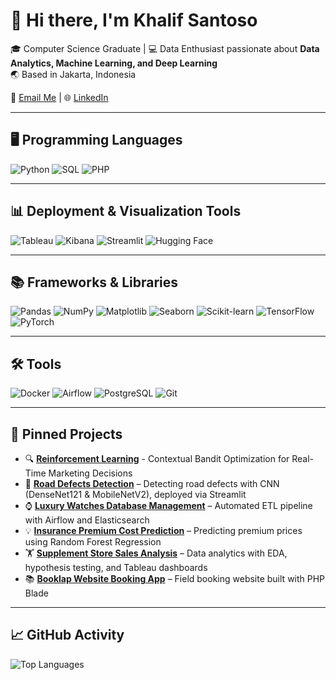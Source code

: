 # 👋 Hi there, I'm Khalif Santoso  

🎓 Computer Science Graduate | 💻 Data Enthusiast passionate about **Data Analytics, Machine Learning, and Deep Learning**  
🌏 Based in Jakarta, Indonesia  

📧 [Email Me](mailto:khalif.santoso@gmail.com) | 🌐 [LinkedIn](https://www.linkedin.com/in/khalifsantoso)  

---

## 🖥 Programming Languages
![Python](https://img.shields.io/badge/Python-3776AB?style=for-the-badge&logo=python&logoColor=white)
![SQL](https://img.shields.io/badge/SQL-4479A1?style=for-the-badge&logo=postgresql&logoColor=white)
![PHP](https://img.shields.io/badge/PHP-777BB4?style=for-the-badge&logo=php&logoColor=white)

---

## 📊 Deployment & Visualization Tools
![Tableau](https://img.shields.io/badge/Tableau-E97627?style=for-the-badge&logo=tableau&logoColor=white)
![Kibana](https://img.shields.io/badge/Kibana-005571?style=for-the-badge&logo=kibana&logoColor=white)
![Streamlit](https://img.shields.io/badge/Streamlit-FF4B4B?style=for-the-badge&logo=streamlit&logoColor=white)
![Hugging Face](https://img.shields.io/badge/HuggingFace-FFCC00?style=for-the-badge&logo=huggingface&logoColor=black)

---

## 📚 Frameworks & Libraries
![Pandas](https://img.shields.io/badge/Pandas-150458?style=for-the-badge&logo=pandas&logoColor=white)
![NumPy](https://img.shields.io/badge/Numpy-013243?style=for-the-badge&logo=numpy&logoColor=white)
![Matplotlib](https://img.shields.io/badge/Matplotlib-008080?style=for-the-badge&logo=plotly&logoColor=white)
![Seaborn](https://img.shields.io/badge/Seaborn-4C8CBF?style=for-the-badge&logo=python&logoColor=white)
![Scikit-learn](https://img.shields.io/badge/Scikit--learn-F7931E?style=for-the-badge&logo=scikitlearn&logoColor=white)
![TensorFlow](https://img.shields.io/badge/TensorFlow-FF6F00?style=for-the-badge&logo=tensorflow&logoColor=white)
![PyTorch](https://img.shields.io/badge/PyTorch-EE4C2C?style=for-the-badge&logo=pytorch&logoColor=white)

---

## 🛠 Tools
![Docker](https://img.shields.io/badge/Docker-2496ED?style=for-the-badge&logo=docker&logoColor=white)
![Airflow](https://img.shields.io/badge/Apache%20Airflow-017CEE?style=for-the-badge&logo=apacheairflow&logoColor=white)
![PostgreSQL](https://img.shields.io/badge/PostgreSQL-4169E1?style=for-the-badge&logo=postgresql&logoColor=white)
![Git](https://img.shields.io/badge/Git-F05032?style=for-the-badge&logo=git&logoColor=white)

---

## 📌 Pinned Projects
- 🔍 **[Reinforcement Learning](https://github.com/FTDS-assignment-bay/p2-final-project-ftds-029-hck-group-001)** - Contextual Bandit Optimization for Real-Time Marketing Decisions
- 🚧 **[Road Defects Detection](https://github.com/Khalif-Coding/Road-Defects-Detection)** – Detecting road defects with CNN (DenseNet121 & MobileNetV2), deployed via Streamlit  
- ⌚ **[Luxury Watches Database Management](https://github.com/Khalif-Coding/Luxury-Watches-Database-Management)** – Automated ETL pipeline with Airflow and Elasticsearch  
- 💡 **[Insurance Premium Cost Prediction](https://github.com/Khalif-Coding/Insurance-Premium-Cost-Prediction)** – Predicting premium prices using Random Forest Regression  
- 🏋️ **[Supplement Store Sales Analysis](https://github.com/Khalif-Coding/Supplement-Store-Sales-Analysis)** – Data analytics with EDA, hypothesis testing, and Tableau dashboards  
- 📚 **[Booklap Website Booking App](https://github.com/Khalif-Coding/Booklap-WebsiteBookingApp)** – Field booking website built with PHP Blade  

---

## 📈 GitHub Activity
![Top Languages](https://github-readme-stats.vercel.app/api/top-langs/?username=Khalif-Coding&layout=compact&theme=tokyonight)
